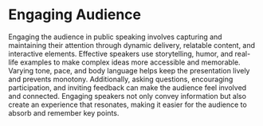 # Engaging Audience

Engaging the audience in public speaking involves capturing and maintaining their attention through dynamic delivery, relatable content, and interactive elements. Effective speakers use storytelling, humor, and real-life examples to make complex ideas more accessible and memorable. Varying tone, pace, and body language helps keep the presentation lively and prevents monotony. Additionally, asking questions, encouraging participation, and inviting feedback can make the audience feel involved and connected. Engaging speakers not only convey information but also create an experience that resonates, making it easier for the audience to absorb and remember key points.